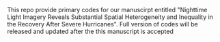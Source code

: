 This repo provide primary codes for our manuscirpt entitled "Nighttime Light Imagery Reveals Substantial Spatial Heterogeneity and Inequality in the Recovery After Severe Hurricanes". Full version of codes will be released and updated after the this manuscript is accepted
